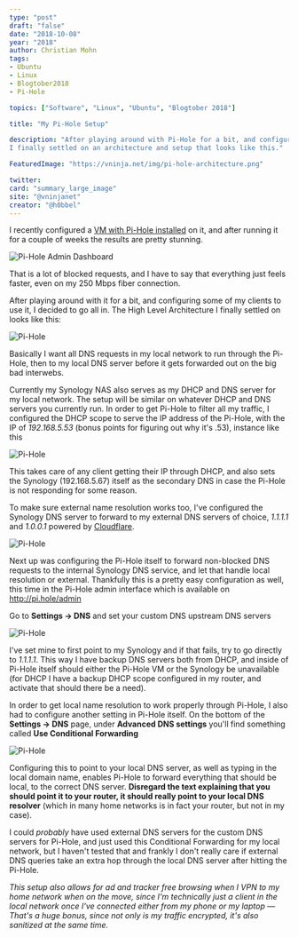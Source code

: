 ```yaml
---
type: "post"
draft: "false"
date: "2018-10-08"
year: "2018"
author: Christian Mohn
tags:
- Ubuntu
- Linux
- Blogtober2018
- Pi-Hole

topics: ["Software", "Linux", "Ubuntu", "Blogtober 2018"]

title: "My Pi-Hole Setup"

description: "After playing around with Pi-Hole for a bit, and configuring some of my local clients to use it, I decided to go all in. 
I finally settled on an architecture and setup that looks like this."

FeaturedImage: "https://vninja.net/img/pi-hole-architecture.png"

twitter:
card: "summary_large_image"
site: "@vninjanet"
creator: "@h0bbel" 
---
```


I recently configured a [VM with Pi-Hole installed](/2018/10/08/installing-pihole-on-ubuntu-18.04.1/) on it, and after running it for a couple of weeks the results are pretty stunning.

![Pi-Hole Admin Dashboard](/img/pi-hole2.png#center)

That is a lot of blocked requests, and I have to say that everything just feels faster, even on my 250 Mbps fiber connection.

After playing around with it for a bit, and configuring some of my clients to use it, I decided to go all in. 
The High Level Architecture I finally settled on looks like this:

![Pi-Hole](/img/pi-hole-architecture.png#center)

Basically I want all DNS requests in my local network to run through the Pi-Hole, then to my local DNS server before it gets forwarded out on the big bad interwebs.

Currently my Synology NAS also serves as my DHCP and DNS server for my local network. The setup will be similar on whatever DHCP and DNS servers you currently run. In order to get Pi-Hole to filter all my traffic, I configured the DHCP scope to serve the IP address of the Pi-Hole, with the IP of *192.168.5.53* (bonus points for figuring out why it's .53), instance like this

![Pi-Hole](/img/pi-hole-dhcp.png#center)

This takes care of any client getting their IP through DHCP, and also sets the Synology (192.168.5.67) itself as the secondary DNS in case the Pi-Hole is not responding for some reason.

To make sure external name resolution works too, I've configured the Synology DNS server to forward to my external DNS servers of choice, *1.1.1.1* and *1.0.0.1* powered by [Cloudflare](https://blog.cloudflare.com/announcing-1111/).

![Pi-Hole](/img/pi-hole-dns.png#center)

Next up was configuring the Pi-Hole itself to forward non-blocked DNS requests to the internal Synology DNS service, and let that handle local resolution or external. Thankfully this is a pretty easy configuration as well, this time in the Pi-Hole admin interface which is available on http://pi.hole/admin

Go to **Settings -> DNS** and set your custom DNS upstream DNS servers

![Pi-Hole](/img/pi-hole-admin-dns.png#center)

I've set mine to first point to my Synology and if that fails, try to go directly to *1.1.1.1*. This way I have backup DNS servers both from DHCP, and inside of Pi-Hole itself should either the Pi-Hole VM or the Synology be unavailable (for DHCP I have a backup DHCP scope configured in my router, and activate that should there be a need).

In order to get local name resolution to work properly through Pi-Hole, I also had to configure another setting in Pi-Hole itself. On the bottom of the **Settings -> DNS** page, under **Advanced DNS settings** you'll find something called **Use Conditional Forwarding**

![Pi-Hole](/img/pi-hole-admin-advanced-dns.png#center)

Configuring this to point to your local DNS server, as well as typing in the local domain name, enables Pi-Hole to forward everything that should be local, to the correct DNS server. **Disregard the text explaining that you should point it to your router, it should really point to your local DNS resolver** (which in many home networks is in fact your router, but not in my case).

I could *probably* have used external DNS servers for the custom DNS servers for Pi-Hole, and just used this Conditional Forwarding for my local network, but I haven't tested that and frankly I don't really care if external DNS queries take an extra hop through the local DNS server after hitting the Pi-Hole. 

*This setup also allows for ad and tracker free browsing when I VPN to my home network when on the move, since I'm technically just a client in the local network once I've connected either from my phone or my laptop — That's a huge bonus, since not only is my traffic encrypted, it's also sanitized at the same time.*
